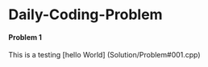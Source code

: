 # Daily-Coding-Problem 

#### Problem 1
This is a testing 
[hello World] (Solution/Problem#001.cpp)

